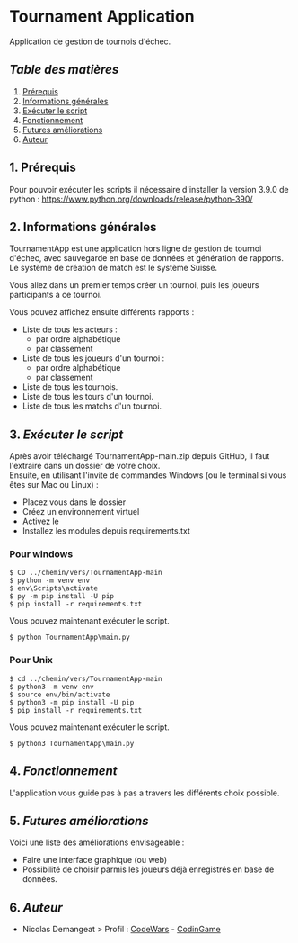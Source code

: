# Tournament Application
Application de gestion de tournois d'échec.

## *Table des matières*
1. [Prérequis](#1-prérequis)
2. [Informations générales](#2-informations-générales)   
3. [Exécuter le script](#3-exécuter-le-script)
4. [Fonctionnement](#4-fonctionnement)
5. [Futures améliorations](#5-futures-améliorations)
6. [Auteur](#6-auteur)

## 1. Prérequis
Pour pouvoir exécuter les scripts il nécessaire d'installer la version 3.9.0 de python : 
https://www.python.org/downloads/release/python-390/

## 2. Informations générales
   TournamentApp est une application hors ligne de gestion de tournoi d'échec, avec sauvegarde en base de données et génération de rapports.
  Le système de création de match est le système Suisse.
  
  Vous allez dans un premier temps créer un tournoi, puis les joueurs participants à ce tournoi.
  
  Vous pouvez affichez ensuite différents rapports :
  - Liste de tous les acteurs :
    - par ordre alphabétique
    - par classement
  - Liste de tous les joueurs d'un tournoi :
    - par ordre alphabétique
    - par classement
  - Liste de tous les tournois.
  - Liste de tous les tours d'un tournoi.
  - Liste de tous les matchs d'un tournoi. 


## 3. *Exécuter le script*
Après avoir téléchargé TournamentApp-main.zip depuis GitHub, il faut l'extraire dans un dossier de votre choix.   
Ensuite, en utilisant l'invite de commandes Windows (ou le terminal si vous êtes sur Mac ou Linux) :  
- Placez vous dans le dossier  
- Créez un environnement virtuel  
- Activez le  
- Installez les modules depuis requirements.txt
### Pour windows
```
$ CD ../chemin/vers/TournamentApp-main
$ python -m venv env
$ env\Scripts\activate
$ py -m pip install -U pip
$ pip install -r requirements.txt
```
Vous pouvez maintenant exécuter le script.
```
$ python TournamentApp\main.py
```
### Pour Unix
```
$ cd ../chemin/vers/TournamentApp-main
$ python3 -m venv env
$ source env/bin/activate
$ python3 -m pip install -U pip
$ pip install -r requirements.txt
```
Vous pouvez maintenant exécuter le script.
```
$ python3 TournamentApp\main.py
```

## 4. *Fonctionnement*
L'application vous guide pas à pas a travers les différents choix possible.

## 5. *Futures améliorations*
Voici une liste des améliorations envisageable :
- Faire une interface graphique (ou web)
- Possibilité de choisir parmis les joueurs déjà enregistrés en base de données.

## 6. *Auteur*
- Nicolas Demangeat > Profil : [CodeWars](https://www.codewars.com/users/Morkai) - [CodinGame](https://www.codingame.com/profile/12632339c7b1539aedc9bb480ed2cac44538993)
